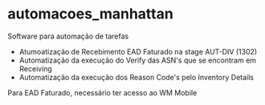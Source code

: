 # automacoes_manhattan
Software para automação de tarefas

- Atumoatização de Recebimento EAD Faturado na stage AUT-DIV (1302)
- Automatização da execução do Verify das ASN's que se encontram em Receiving
- Automatização da execução dos Reason Code's pelo Inventory Details

Para EAD Faturado, necessário ter acesso ao WM Mobile
